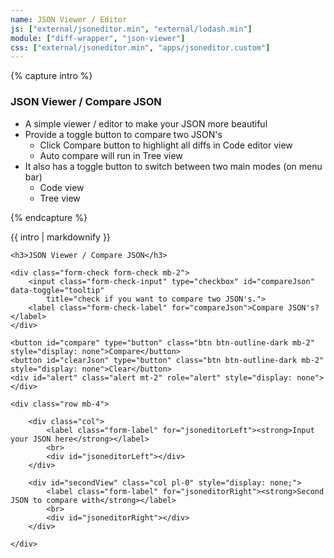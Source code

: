 ```yaml
---
name: JSON Viewer / Editor
js: ["external/jsoneditor.min", "external/lodash.min"]
module: ["diff-wrapper", "json-viewer"]
css: ["external/jsoneditor.min", "apps/jsoneditor.custom"]
---
```


{% capture intro %}
### JSON Viewer / Compare JSON
<!--separator-->
- A simple viewer / editor to make your JSON more beautiful
- Provide a toggle button to compare two JSON's
    - Click Compare button to highlight all diffs in Code editor view
    - Auto compare will run in Tree view
- It also has a toggle button to switch between two main modes (on menu bar)
    - Code view
    - Tree view
<!--separator-->
{% endcapture %}


<div class="tool-wrapper mb-4">
    {{ intro | markdownify }}
</div>

<div class="tool-wrapper">

    <h3>JSON Viewer / Compare JSON</h3>

    <div class="form-check form-check mb-2">
        <input class="form-check-input" type="checkbox" id="compareJson" data-toggle="tooltip"
            title="check if you want to compare two JSON's.">
        <label class="form-check-label" for="compareJson">Compare JSON's?</label>
    </div>

    <button id="compare" type="button" class="btn btn-outline-dark mb-2" style="display: none">Compare</button>
    <button id="clearJson" type="button" class="btn btn-outline-dark mb-2" style="display: none">Clear</button>
    <div id="alert" class="alert mt-2" role="alert" style="display: none"></div>

    <div class="row mb-4">

        <div class="col">
            <label class="form-label" for="jsoneditorLeft"><strong>Input your JSON here</strong></label>
            <br>
            <div id="jsoneditorLeft"></div>
        </div>

        <div id="secondView" class="col pl-0" style="display: none;">
            <label class="form-label" for="jsoneditorRight"><strong>Second JSON to compare with</strong></label>
            <br>
            <div id="jsoneditorRight"></div>
        </div>

    </div>
</div>